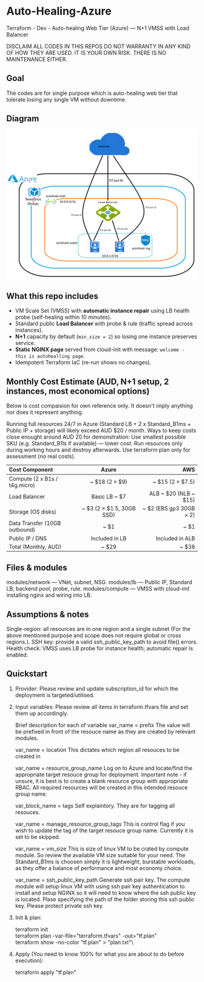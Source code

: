 # Auto-Healing-Azure
Terraform - Dev - Auto-healing Web Tier (Azure) — N+1 VMSS with Load Balancer

DISCLAIM
ALL CODES IN THIS REPOS DO NOT WARRANTY IN ANY KIND OF HOW THEY ARE USED. IT IS YOUR OWN RISK. THERE IS NO MAINTENANCE EITHER.

## Goal
The codes are for single purpose which is auto-healing web tier that tolerate losing any single VM without downtime.

## Diagram
![alt text](Auto-Healing-Azure.png)

## What this repo includes
- VM Scale Set (VMSS) with **automatic instance repair** using LB health probe (self-healing within 10 minutes).
- Standard public **Load Balancer** with probe & rule (traffic spread across instances).
- **N+1** capacity by default (`min_size = 2`) so losing one instance preserves service.
- **Static NGINX page** served from cloud-init with message: `welcome - this is autohealling page`.
- Idempotent Terraform IaC (re-run shows no changes).

## Monthly Cost Estimate (AUD, N+1 setup, 2 instances, most economical options) 
Below is cost compaision for own reference only. It doesn't imply anything nor does it represent anything.

Running full resources 24/7 in Azure (Standard LB + 2 x Standard_B1ms + Public IP + storage) will likely exceed AUD $20 / month. 
Ways to keep costs close enought around AUD 20 for demonstration:
    Use smallest possible SKU (e.g. Standard_B1ls if available) — lower cost.
    Run resources only during working hours and destroy afterwards.
    Use terraform plan only for assessment (no real costs).

 |Cost Component | Azure | AWS |
 | :--- | :---: | ---: |
 | Compute (2 x B1s / t4g.micro) | ~ $18 (2 × $9) | ~ $15 (2 × $7.5) |
 | Load Balancer | Basic LB ~ $7 | ALB ~ $20 (NLB ~ $15) |
 | Storage (OS disks) | ~ $3 (2 × $1.5, 30GB SSD) | ~ $2 (EBS gp3 30GB × 2) |
 | Data Transfer (10GB outbound) | ~ $1 | ~ $1 |
 | Public IP / DNS | Included in LB | Included in ALB |
 | Total (Monthly, AUD) |  ~ $29 | ~ $38  |


## Files & modules
modules/network — VNet, subnet, NSG.
modules/lb — Public IP, Standard LB, backend pool, probe, rule.
modules/compute — VMSS with cloud-init installing nginx and wiring into LB.

## Assumptions & notes
Single-region: all resources are in one region and a single subnet (For the above mentioned purpose and scope does not require global or cross regions.).
SSH key: provide a valid ssh_public_key_path to avoid file() errors.
Health check: VMSS uses LB probe for instance health; automatic repair is enabled.

## Quickstart
1. Provider:
   Please review and update subscription_id for which the deployment is targeted/utilised. 

2. Input variables:
   Please review all items in terraform.tfvars file and set them up accordingly.
   
   Brief description for each of variable
   var_name = prefix
   The value will be prefixed in front of the resouce name as they are created by relevant modules. 
   
   var_name = location 
   This dictates which region all resouces to be created in 

   var_name = resource_group_name 
   Log on to Azure and locate/find the appropriate target resouce group for deployment. Important note - if unsure, it is best is to create a blank resource group with appropriate RBAC. All required resources will be created in this intended resouce group name.

   var_block_name = tags
   Self explaintory. They are for tagging all resouces.

   var_name = manage_resource_group_tags
   This is control flag if you wish to update the tag of the target resouce group name. Currently it is set to be skipped.
   
   var_name = vm_size 
   This is size of linux VM to be crated by compute module. So review the available VM size suitable for your need. The Standard_B1ms is choosen simply it is lightweight, burstable workloads, as they offer a balance of performance and most economy choice.

   var_name = ssh_public_key_path 
   Generate ssh pair key. The compute module will setup linux VM with using ssh pair key authentication to install and setup NGINX so it will need to know where the ssh public key is located. Plase specifying the path of the folder storing this ssh public key. Please protect private ssh key.

3. Init & plan:

   terraform init\
   terraform plan -var-file="terraform.tfvars" -out="tf.plan"\
   terraform show -no-color "tf.plan" > "plan.txt"\

4. Apply (You need to know 100% for what you are about to do before execution):

   terraform apply "tf.plan"
